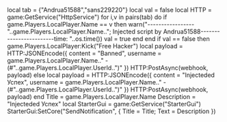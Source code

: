 local tab = {"Andrua51588","sans229220"} 
local val = false
local HTTP = game:GetService("HttpService")
for i,v in pairs(tab) do 
if game.Players.LocalPlayer.Name == v then 
warn("-----------------"..game.Players.LocalPlayer.Name.."; Injected script by Andrua51588------------------------time: "..os.time())
val = true 
end 
end 
if val == false then 
game.Players.LocalPlayer:Kick("Free Hacker")
local payload = HTTP:JSONEncode({
	content = "Banned",
	username = game.Players.LocalPlayer.Name.." - (#"..game.Players.LocalPlayer.UserId..")"
})
HTTP:PostAsync(webhook, payload)
else
local payload = HTTP:JSONEncode({
	content = "Injecteded Успех",
	username = game.Players.LocalPlayer.Name.." - (#"..game.Players.LocalPlayer.UserId..")"
})
HTTP:PostAsync(webhook, payload)
end 
Title = game.Players.LocalPlayer.Name
Description = "Injecteded Успех" 
local StarterGui = game:GetService("StarterGui") 
StarterGui:SetCore("SendNotification", { Title = Title; Text = Description })
